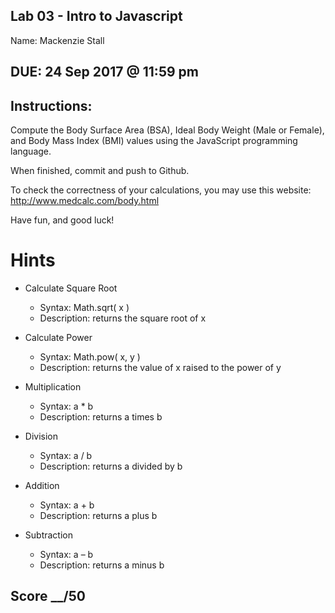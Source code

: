 ## Lab 03 - Intro to Javascript
Name: Mackenzie Stall

## DUE: 24 Sep 2017 @ 11:59 pm

## Instructions:

Compute the Body Surface Area (BSA), Ideal Body Weight (Male or Female), and Body Mass Index (BMI) values using the JavaScript programming language.

When finished, commit and push to Github.

To check the correctness of your calculations, you may use this website: http://www.medcalc.com/body.html

Have fun, and good luck!

# Hints

* Calculate Square Root
	 * Syntax:		Math.sqrt( x ) 
	 * Description: 		returns the square root of x

* Calculate Power
	 * Syntax: 		Math.pow( x, y ) 
	 * Description: 		returns the value of x raised to the power of y

* Multiplication
	 * Syntax:		a * b
	 * Description:		returns a times b

* Division
	 * Syntax:		a / b
	 * Description:		returns a divided by b

* Addition
	 * Syntax:		a + b
	 * Description:		returns a plus b

* Subtraction
	 * Syntax:		a – b
	 * Description:		returns a minus b

## Score __/50

